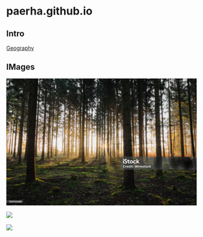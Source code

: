 # paerha.github.io

## Intro
[Geography](https://en.wikipedia.org/wiki/Geography)

## IMages
![](images/forest.jpg)

![](https://upload.wikimedia.org/wikipedia/commons/thumb/6/6f/OrteliusWorldMap.jpeg/1280px-OrteliusWorldMap.jpeg)

![](https://i.gifer.com/hFZ.gif)


